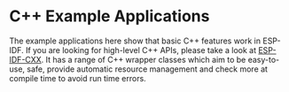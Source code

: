 # C++ Example Applications

The example applications here show that basic C++ features work in ESP-IDF. If you are looking for high-level C++ APIs, please take a look at [ESP-IDF-CXX](https://github.com/espressif/esp-idf-cxx). It has a range of C++ wrapper classes which aim to be easy-to-use, safe, provide automatic resource management and check more at compile time to avoid run time errors.
